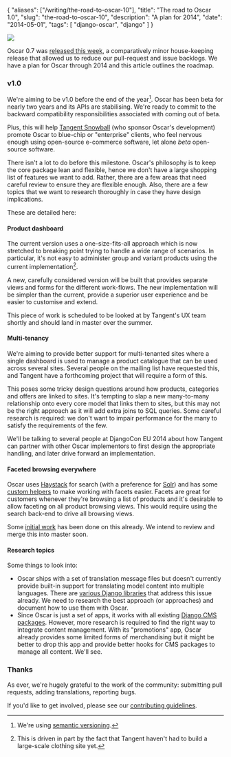 {
    "aliases": ["/writing/the-road-to-oscar-10"],
    "title": "The road to Oscar 1.0",
    "slug": "the-road-to-oscar-10",
    "description": "A plan for 2014",
    "date": "2014-05-01",
    "tags": [
        "django-oscar",
        "django"
    ]
}

<img src="/images/oscar.png" class="noborder align-right" />

Oscar 0.7 was [released this
week](http://django-oscar.readthedocs.org/en/latest/releases/v0.7.html),
a comparatively minor house-keeping release that allowed us to reduce
our pull-request and issue backlogs. We have a plan for Oscar through
2014 and this article outlines the roadmap.

### v1.0

We're aiming to be v1.0 before the end of the year[^1]. Oscar has been
beta for nearly two years and its APIs are stabilising. We're ready to
commit to the backward compatibility responsibilities associated with
coming out of beta.

Plus, this will help [Tangent Snowball](http://www.tangentsnowball.com/)
(who sponsor Oscar's development) promote Oscar to blue-chip or
"enterprise" clients, who feel nervous enough using open-source
e-commerce software, let alone *beta* open-source software.

There isn't a lot to do before this milestone. Oscar's philosophy is to
keep the core package lean and flexible, hence we don't have a large
shopping list of features we want to add. Rather, there are a few areas
that need careful review to ensure they are flexible enough. Also, there
are a few topics that we want to research thoroughly in case they have
design implications.

These are detailed here:

#### Product dashboard

The current version uses a one-size-fits-all approach which is now
stretched to breaking point trying to handle a wide range of scenarios.
In particular, it's not easy to administer group and variant products
using the current implementation[^2].

A new, carefully considered version will be built that provides separate
views and forms for the different work-flows. The new implementation
will be simpler than the current, provide a superior user experience and
be easier to customise and extend.

This piece of work is scheduled to be looked at by Tangent's UX team
shortly and should land in master over the summer.

#### Multi-tenancy

We're aiming to provide better support for multi-tenanted sites where a
single dashboard is used to manage a product catalogue that can be used
across several sites. Several people on the mailing list have requested
this, and Tangent have a forthcoming project that will require a form of
this.

This poses some tricky design questions around how products, categories
and offers are linked to sites. It's tempting to slap a new many-to-many
relationship onto every core model that links them to sites, but this
may not be the right approach as it will add extra joins to SQL queries.
Some careful research is required: we don't want to impair performance
for the many to satisfy the requirements of the few.

We'll be talking to several people at DjangoCon EU 2014 about how
Tangent can partner with other Oscar implementors to first design the
appropriate handling, and later drive forward an implementation.

#### Faceted browsing everywhere

Oscar uses [Haystack](http://haystacksearch.org/) for search (with a
preference for [Solr](https://lucene.apache.org/solr/)) and has some
[custom
helpers](https://github.com/tangentlabs/django-oscar/blob/master/oscar/apps/search/facets.py)
to make working with facets easier. Facets are great for customers
whenever they're browsing a list of products and it's desirable to allow
faceting on all product browsing views. This would require using the
search back-end to drive all browsing views.

Some [initial
work](https://groups.google.com/forum/?fromgroups#!topicsearchin/django-oscar/haystack%7Csort:date%7Cspell:true/django-oscar/7cykIQSS7lw)
has been done on this already. We intend to review and merge this into
master soon.

#### Research topics

Some things to look into:

-   Oscar ships with a set of translation message files but doesn't
    currently provide built-in support for translating model content
    into multiple languages. There are [various Django
    libraries](https://www.djangopackages.com/grids/g/model-translation/)
    that address this issue already. We need to research the best
    approach (or approaches) and document how to use them with Oscar.
-   Since Oscar is just a set of apps, it works with all existing
    [Django CMS
    packages](https://www.djangopackages.com/grids/g/model-translation://www.djangopackages.com/grids/g/cms/).
    However, more research is required to find the right way to
    integrate content management. With its "promotions" app, Oscar
    already provides some limited forms of merchandising but it might be
    better to drop this app and provide better hooks for CMS packages to
    manage all content. We'll see.

### Thanks

As ever, we're hugely grateful to the work of the community: submitting
pull requests, adding translations, reporting bugs.

If you'd like to get involved, please see our [contributing
guidelines](http://django-oscar.readthedocs.org/en/latest/internals/contributing/index.html).

[^1]: We're using [semantic versioning](http://semver.org/).

[^2]: This is driven in part by the fact that Tangent haven't had to
    build a large-scale clothing site yet.

